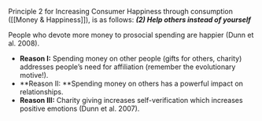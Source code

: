 Principle 2 for Increasing Consumer Happiness through consumption ([[Money & Happiness]]), is as follows:
	***(2) Help others instead of yourself***

People who devote more money to prosocial spending are happier (Dunn et al. 2008).  
- **Reason I:** Spending money on other people (gifts for others, charity) addresses people’s need for affiliation (remember the evolutionary motive!).  
- **Reason II: **Spending money on others has a powerful impact on relationships.  
- **Reason III:** Charity giving increases self-verification which increases positive emotions (Dunn et al. 2007).

